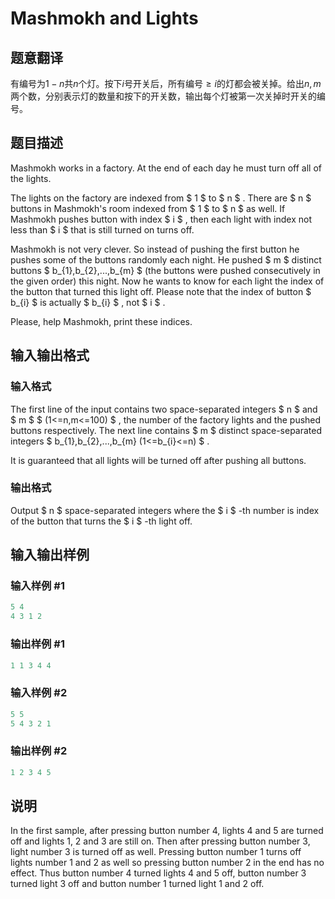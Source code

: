 # Mashmokh and Lights

## 题意翻译

有编号为$1 - n$共$n$个灯。按下$i$号开关后，所有编号$\ge i$的灯都会被关掉。给出$n, m$两个数，分别表示灯的数量和按下的开关数，输出每个灯被第一次关掉时开关的编号。

## 题目描述

Mashmokh works in a factory. At the end of each day he must turn off all of the lights.

The lights on the factory are indexed from $ 1 $ to $ n $ . There are $ n $ buttons in Mashmokh's room indexed from $ 1 $ to $ n $ as well. If Mashmokh pushes button with index $ i $ , then each light with index not less than $ i $ that is still turned on turns off.

Mashmokh is not very clever. So instead of pushing the first button he pushes some of the buttons randomly each night. He pushed $ m $ distinct buttons $ b_{1},b_{2},...,b_{m} $ (the buttons were pushed consecutively in the given order) this night. Now he wants to know for each light the index of the button that turned this light off. Please note that the index of button $ b_{i} $ is actually $ b_{i} $ , not $ i $ .

Please, help Mashmokh, print these indices.

## 输入输出格式

### 输入格式

The first line of the input contains two space-separated integers $ n $ and $ m $ $ (1<=n,m<=100) $ , the number of the factory lights and the pushed buttons respectively. The next line contains $ m $ distinct space-separated integers $ b_{1},b_{2},...,b_{m} (1<=b_{i}<=n) $ .

It is guaranteed that all lights will be turned off after pushing all buttons.

### 输出格式

Output $ n $ space-separated integers where the $ i $ -th number is index of the button that turns the $ i $ -th light off.

## 输入输出样例

### 输入样例 #1

```cpp
5 4
4 3 1 2

```
### 输出样例 #1

```cpp
1 1 3 4 4 

```
### 输入样例 #2

```cpp
5 5
5 4 3 2 1

```
### 输出样例 #2

```cpp
1 2 3 4 5 

```
## 说明

In the first sample, after pressing button number 4, lights 4 and 5 are turned off and lights 1, 2 and 3 are still on. Then after pressing button number 3, light number 3 is turned off as well. Pressing button number 1 turns off lights number 1 and 2 as well so pressing button number 2 in the end has no effect. Thus button number 4 turned lights 4 and 5 off, button number 3 turned light 3 off and button number 1 turned light 1 and 2 off.

